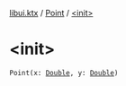 [libui.ktx](../index.md) / [Point](index.md) / [&lt;init&gt;](./-init-.md)

# &lt;init&gt;

`Point(x: `[`Double`](https://kotlinlang.org/api/latest/jvm/stdlib/kotlin/-double/index.html)`, y: `[`Double`](https://kotlinlang.org/api/latest/jvm/stdlib/kotlin/-double/index.html)`)`